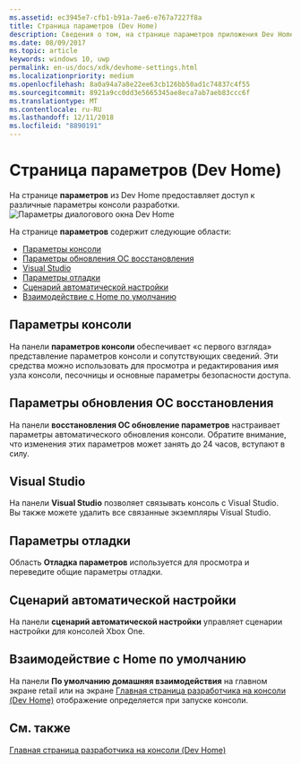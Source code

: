 ```yaml
---
ms.assetid: ec3945e7-cfb1-b91a-7ae6-e767a7227f8a
title: Страница параметров (Dev Home)
description: Сведения о том, на странице параметров приложения Dev Home для Xbox One.
ms.date: 08/09/2017
ms.topic: article
keywords: windows 10, uwp
permalink: en-us/docs/xdk/devhome-settings.html
ms.localizationpriority: medium
ms.openlocfilehash: 8a0a94a7a8e22ee63cb126bb50ad1c74837c4f55
ms.sourcegitcommit: 8921a9cc0dd3e5665345ae8eca7ab7aeb83ccc6f
ms.translationtype: MT
ms.contentlocale: ru-RU
ms.lasthandoff: 12/11/2018
ms.locfileid: "8890191"
---
```

# <a name="settings-page-dev-home"></a>Страница параметров (Dev Home)
   
  
На странице **параметров** из Dev Home предоставляет доступ к различные параметры консоли разработки.   
 ![Параметры диалогового окна Dev Home](images/devhome_settings.png)   
  
На странице **параметров** содержит следующие области:   
 
   *  [Параметры консоли](#ID4EEB)  
   *  [Параметры обновления ОС восстановления](#ID4EOB)  
   *  [Visual Studio](#ID4EYB)  
   *  [Параметры отладки](#ID4ECC)  
   *  [Сценарий автоматической настройки](#ID4EMC)  
   *  [Взаимодействие с Home по умолчанию](#ID4E3C)  

 
<a id="ID4EEB"></a>

   

## <a name="console-settings"></a>Параметры консоли  
   
  
На панели **параметров консоли** обеспечивает «с первого взгляда» представление параметров консоли и сопутствующих сведений. Эти средства можно использовать для просмотра и редактирования имя узла консоли, песочницы и основные параметры безопасности доступа.   
  
<a id="ID4EOB"></a>

   

## <a name="os-recovery-update-settings"></a>Параметры обновления ОС восстановления  
   
  
На панели **восстановления ОС обновление параметров** настраивает параметры автоматического обновления консоли. Обратите внимание, что изменения этих параметров может занять до 24 часов, вступают в силу.   
  
<a id="ID4EYB"></a>

   

## <a name="visual-studio"></a>Visual Studio  
   
  
На панели **Visual Studio** позволяет связывать консоль с Visual Studio. Вы также можете удалить все связанные экземпляры Visual Studio.   
  
<a id="ID4ECC"></a>

   

## <a name="debug-settings"></a>Параметры отладки  
   
  
Область **Отладка параметров** используется для просмотра и переведите общие параметры отладки.   
  
<a id="ID4EMC"></a>

   

## <a name="unattended-script-configuration"></a>Сценарий автоматической настройки  
   
  
На панели **сценарий автоматической настройки** управляет сценарии настройки для консолей Xbox One.   
  
<a id="ID4E3C"></a>

   

## <a name="default-home-experience"></a>Взаимодействие с Home по умолчанию  
   
  
На панели **По умолчанию домашняя взаимодействия** на главном экране retail или на экране [Главная страница разработчика на консоли (Dev Home)](dev-home.md) отображение определяется при запуске консоли.   
  
<a id="ID4EJD"></a>

   

## <a name="see-also"></a>См. также  
 [Главная страница разработчика на консоли (Dev Home)](dev-home.md)

  